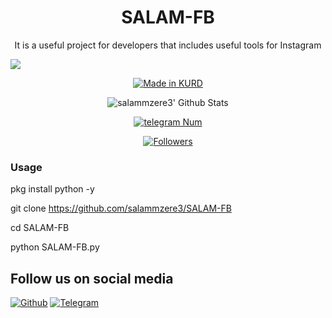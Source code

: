<h1 align="center">SALAM-FB</h1>
<p align="center">It is a useful project for developers that includes useful tools for Instagram</p>

![](https://img.shields.io/badge/salammzere3-orange?style=for-the-badge&logo=python.svg) 
<p align="center">
<a href="#"><img title="Made in KURD" src="https://img.shields.io/badge/MADE%20IN-IRQ-red.svg?style=for-the-badge&logo=github"></a>

</p>
<p align="center">
<img alt="salammzere3' Github Stats" src="https://github-readme-stats.vercel.app/api?username=salammzere3&show_icons=true&include_all_commits=true&hide_border=true" />

</p>
<p align="center">
<a href="#"><img title="telegram Num" src="https://img.shields.io/badge/telegram%20Num-salammzere3-red.svg?style=for-the-badge&logo=telegram"></a>
</p>
<p align="center">
<a href="https://github.com/salammzere3/followers"><img title="Followers" src="https://img.shields.io/github/followers/salammzere3?color=blue&style=flat-square"></a>
</p>


### Usage

pkg install python -y

git clone https://github.com/salammzere3/SALAM-FB

cd SALAM-FB

python SALAM-FB.py
	
## Follow us on social media
[![Github](https://img.shields.io/badge/Githusalammzere3-orange?style=for-the-badge&logo=github)](https://github.com/salammzere3/)
[![Telegram](https://img.shields.io/badge/Telegram-T5B55-orange?style=for-the-badge&logo=Telegram)](https://t.me/T5B55)


